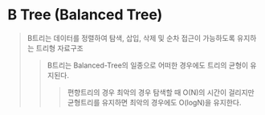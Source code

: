 # B Tree (Balanced Tree)

> B트리는 데이터를 정렬하여 탐색, 삽입, 삭제 및 순차 접근이 가능하도록 유지하는 트리형 자료구조
>
> > B트리는 Balanced-Tree의 일종으로 어떠한 경우에도 트리의 균형이 유지된다.
> >
> > > 편향트리의 경우 최악의 경우 탐색할 때 O(N)의 시간이 걸리지만 균형트리를 유지하면 최악의 경우에도 O(logN)을 유지한다.
